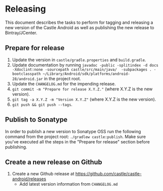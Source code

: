 # Releasing

This document describes the tasks to perform for tagging and releasing a new version of the Castle Android as well as publishing the new release to Bintray/JCenter.

## Prepare for release

 1. Update the version in `castle/gradle.properties` and `build.gradle`.
 2. Update documentation by running `javadoc -public -splitindex -d docs -Xdoclint:none -sourcepath castle/src/main/java/  -subpackages . -bootclasspath ~/Library/Android/sdk/platforms/android-28/android.jar` in the project root.
 3. Update the `CHANGELOG.md` for the impending release.
 4. `git commit -m "Prepare for release X.Y.Z."` (where X.Y.Z is the new version).
 5. `git tag -a X.Y.Z -m "Version X.Y.Z"` (where X.Y.Z is the new version).
 6. `git push && git push --tags`.
 
## Publish to Sonatype

In order to publish a new version to Sonatype OSS run the following command from the project root: `./gradlew castle:publish`. Make sure you've executed all the steps in the "Prepare for release" section before publishing.
 
## Create a new release on Github
1. Create a new Github release at https://github.com/castle/castle-android/releases
     * Add latest version information from `CHANGELOG.md`